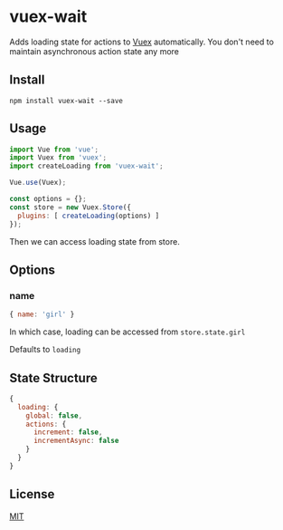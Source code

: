 # vuex-wait

Adds loading state for actions to [Vuex](https://github.com/vuejs/vuex) automatically. 
You don't need to maintain asynchronous action state any more


## Install

```shell
npm install vuex-wait --save
```

## Usage 

```js
import Vue from 'vue';
import Vuex from 'vuex';
import createLoading from 'vuex-wait';

Vue.use(Vuex);

const options = {};
const store = new Vuex.Store({
  plugins: [ createLoading(options) ]
});
```

Then we can access loading state from store.

## Options

### name

```js
{ name: 'girl' }
```

In which case, loading can be accessed from `store.state.girl`

Defaults to `loading`


## State Structure

```js
{
  loading: {
    global: false,
    actions: {
      increment: false,
      incrementAsync: false
    }
  }
}
```

## License

[MIT](https://github.com/maiwenan/vuex-wait/blob/master/README.md)